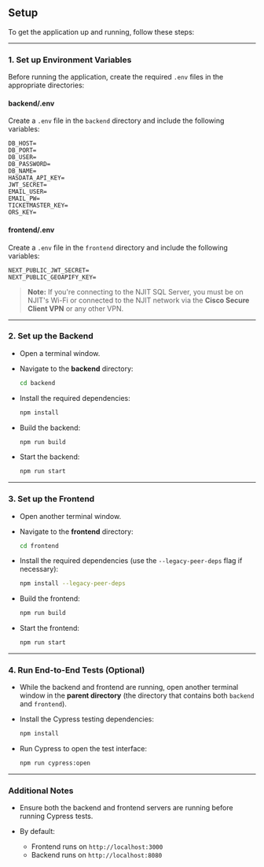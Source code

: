 ## Setup

To get the application up and running, follow these steps:

---

### 1. Set up Environment Variables

Before running the application, create the required `.env` files in the appropriate directories:

#### **backend/.env**

Create a `.env` file in the `backend` directory and include the following variables:

```env
DB_HOST=
DB_PORT=
DB_USER=
DB_PASSWORD=
DB_NAME=
HASDATA_API_KEY=
JWT_SECRET=
EMAIL_USER=
EMAIL_PW=
TICKETMASTER_KEY=
ORS_KEY=
```

#### **frontend/.env**

Create a `.env` file in the `frontend` directory and include the following variables:

```env
NEXT_PUBLIC_JWT_SECRET=
NEXT_PUBLIC_GEOAPIFY_KEY=
```

> **Note:** If you're connecting to the NJIT SQL Server, you must be on NJIT's Wi-Fi or connected to the NJIT network via the **Cisco Secure Client VPN** or any other VPN.

---

### 2. Set up the Backend

* Open a terminal window.
* Navigate to the **backend** directory:

  ```bash
  cd backend
  ```
* Install the required dependencies:

  ```bash
  npm install
  ```
* Build the backend:

  ```bash
  npm run build
  ```
* Start the backend:

  ```bash
  npm run start
  ```

---

### 3. Set up the Frontend

* Open another terminal window.
* Navigate to the **frontend** directory:

  ```bash
  cd frontend
  ```
* Install the required dependencies (use the `--legacy-peer-deps` flag if necessary):

  ```bash
  npm install --legacy-peer-deps
  ```
* Build the frontend:

  ```bash
  npm run build
  ```
* Start the frontend:

  ```bash
  npm run start
  ```

---

### 4. Run End-to-End Tests (Optional)

* While the backend and frontend are running, open another terminal window in the **parent directory** (the directory that contains both `backend` and `frontend`).
* Install the Cypress testing dependencies:

  ```bash
  npm install
  ```
* Run Cypress to open the test interface:

  ```bash
  npm run cypress:open
  ```

---

### Additional Notes

* Ensure both the backend and frontend servers are running before running Cypress tests.
* By default:

  * Frontend runs on `http://localhost:3000`
  * Backend runs on `http://localhost:8080`


